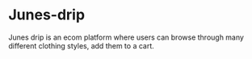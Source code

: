# Junes-drip
Junes drip is an ecom platform where users can browse through many different clothing styles, add them to a cart.
